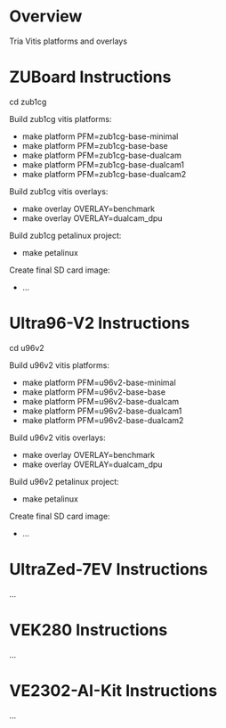 # Overview

Tria Vitis platforms and overlays 

# ZUBoard Instructions

cd zub1cg

Build zub1cg vitis platforms:
- make platform PFM=zub1cg-base-minimal
- make platform PFM=zub1cg-base-base
- make platform PFM=zub1cg-base-dualcam
- make platform PFM=zub1cg-base-dualcam1
- make platform PFM=zub1cg-base-dualcam2

Build zub1cg vitis overlays:
- make overlay OVERLAY=benchmark
- make overlay OVERLAY=dualcam_dpu

Build zub1cg petalinux project:
- make petalinux

Create final SD card image:
- ...

# Ultra96-V2 Instructions

cd u96v2

Build u96v2 vitis platforms:
- make platform PFM=u96v2-base-minimal
- make platform PFM=u96v2-base-base
- make platform PFM=u96v2-base-dualcam
- make platform PFM=u96v2-base-dualcam1
- make platform PFM=u96v2-base-dualcam2

Build u96v2 vitis overlays:
- make overlay OVERLAY=benchmark
- make overlay OVERLAY=dualcam_dpu

Build u96v2 petalinux project:
- make petalinux

Create final SD card image:
- ...

# UltraZed-7EV Instructions

...

# VEK280 Instructions

...

# VE2302-AI-Kit Instructions

...




